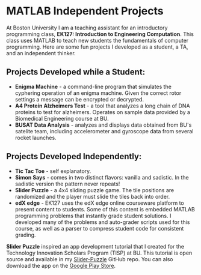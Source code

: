 MATLAB Independent Projects
===========================

At Boston University I am a teaching assistant for an introductory programming class, **EK127: Introduction to Engineering Computation**. This class uses MATLAB to teach new students the fundamentals of computer programming. Here are some fun projects I developed as a student, a TA, and an independent thinker.

Projects Developed while a Student:
-----------------------------------
* **Enigma Machine** - a command-line program that simulates the cyphering operation of an enigma machine. Given the correct rotor settings a message can be encrypted or decrypted.
* **A4 Protein Alzheimers Test** - a tool that analyzes a long chain of DNA proteins to test for alzheimers. Operates on sample data provided by a Biomedical Engineering course at BU.
* **BUSAT Data Analysis** - analyzes and displays data obtained from BU's satelite team, including accelerometer and gyroscope data from several rocket launches.

Projects Developed Independently:
---------------------------------
* **Tic Tac Toe** - self explanatory.
* **Simon Says** - comes in two distinct flavors: vanilla and sadistic. In the sadistic version the pattern never repeats!
* **Slider Puzzle** - a 4x4 sliding puzzle game. The tile positions are randomized and the player must slide the tiles back into order.
* **edX edge** - EK127 uses the edX edge online courseware platform to present content to students. Some of this content is embedded MATLAB programming problems that instantly grade student solutions. I developed many of the problems and auto-grader scripts used for this course, as well as a parser to compress student code for consistent grading.

**Slider Puzzle** inspired an app development tutorial that I created for the Technology Innovation Scholars Program (TISP) at BU. This tutorial is open source and available in my [Slider-Puzzle](https://github.com/Slider-Puzzle/Slider-Puzzle) GitHub repo. You can also download the app on the [Google Play Store](https://play.google.com/store/apps/details?id=com.TISP.sliderpuzzle).


